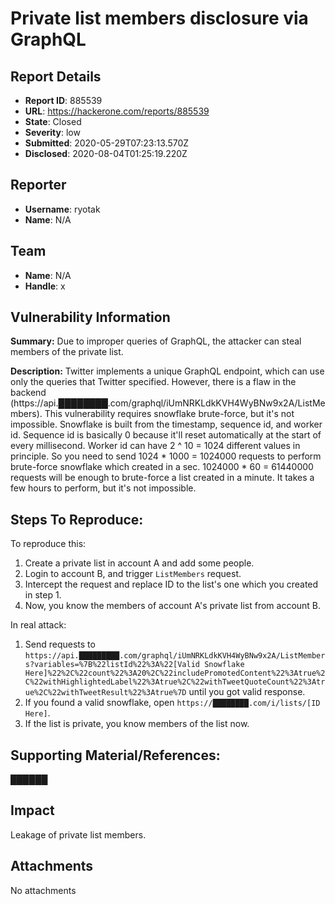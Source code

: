 # Private list members disclosure via GraphQL

## Report Details
- **Report ID**: 885539
- **URL**: https://hackerone.com/reports/885539
- **State**: Closed
- **Severity**: low
- **Submitted**: 2020-05-29T07:23:13.570Z
- **Disclosed**: 2020-08-04T01:25:19.220Z

## Reporter
- **Username**: ryotak
- **Name**: N/A

## Team
- **Name**: N/A
- **Handle**: x

## Vulnerability Information
**Summary:**
Due to improper queries of GraphQL, the attacker can steal members of the private list.

**Description:**
Twitter implements a unique GraphQL endpoint, which can use only the queries that Twitter specified. However, there is a flaw in the backend (https://api.████████.com/graphql/iUmNRKLdkKVH4WyBNw9x2A/ListMembers).
This vulnerability requires snowflake brute-force, but it's not impossible. Snowflake is built from the timestamp, sequence id, and worker id. Sequence id is basically 0 because it'll reset automatically at the start of every millisecond. Worker id can have 2 ^ 10 = 1024 different values in principle.
So you need to send 1024 * 1000 = 1024000 requests to perform brute-force snowflake which created in a sec.
1024000 * 60 = 61440000 requests will be enough to brute-force a list created in a minute.
It takes a few hours to perform, but it's not impossible.

## Steps To Reproduce:

To reproduce this:
1. Create a private list in account A and add some people.
1. Login to account B, and trigger `ListMembers` request.
1. Intercept the request and replace ID to the list's one which you created in step 1.
1. Now, you know the members of account A's private list from account B.

In real attack: 
  1. Send requests to `https://api.█████████.com/graphql/iUmNRKLdkKVH4WyBNw9x2A/ListMembers?variables=%7B%22listId%22%3A%22[Valid Snowflake Here]%22%2C%22count%22%3A20%2C%22includePromotedContent%22%3Atrue%2C%22withHighlightedLabel%22%3Atrue%2C%22withTweetQuoteCount%22%3Atrue%2C%22withTweetResult%22%3Atrue%7D` until you got valid response.
  1. If you found a valid snowflake, open `https://████████.com/i/lists/[ID Here]`.
  1. If the list is private, you know members of the list now.

## Supporting Material/References:

██████

## Impact

Leakage of private list members.

## Attachments
No attachments
